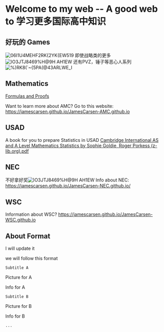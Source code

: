 # Welcome to my web -- A good web to 学习更多国际高中知识

## 好玩的 Games
![06I1U4MEHF2RK{2YK{EW519](https://user-images.githubusercontent.com/70703379/138594655-3f27adcf-5b72-4cb4-8250-6d03e93b2d14.png)
即使战略类的更多![)O3JTJ$8469%H@$9H AH1EW](https://user-images.githubusercontent.com/70703379/138593808-9c308dd7-42bc-4c91-a911-1b924a28a9f7.png)
还有PVZ，锤子等恶心人系列![%)RK8(`~{5PA(@43ARLWE_I](https://user-images.githubusercontent.com/70703379/138594677-36e15176-8318-4f8b-b550-0e56d00b54f9.png)


## Mathematics

[Formulas and Proofs](https://jamescarsen.github.io/JamesCarsen-math-formulas-and-proofs.github.io/)



Want to learn more about AMC? Go to this website: https://jamescarsen.github.io/JamesCarsen-AMC.github.io



## USAD
A book for you to prepare Statistics in USAD
[Cambridge International AS and A Level Mathematics Statistics by Sophie Goldie, Roger Porkess (z-lib.org).pdf](https://github.com/JamesCarsen/JamesCarsen.github.io/files/7404610/Cambridge.International.AS.and.A.Level.Mathematics.Statistics.by.Sophie.Goldie.Roger.Porkess.z-lib.org.pdf)


## NEC
不好拿好奖![)O3JTJ$8469%H@$9H AH1EW](https://user-images.githubusercontent.com/70703379/138593684-b0d6eda8-3807-4cc8-b0f0-4c2210ec7dab.png)
Info about NEC: https://jamescarsen.github.io/JamesCarsen-NEC.github.io/


## WSC
Information about WSC? https://jamescarsen.github.io/JamesCarsen-WSC.github.io


## About Format

I will update it 

we will follow this format

	Subtitle A
	
Picture for A

Info for A

	Subtitle B 
	
Picture for B 

Info for B 

	...



